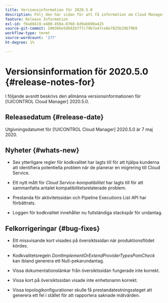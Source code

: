 ```yaml
---
title: Versionsinformation för 2020.5.0
description: Följ den här sidan för att få information om Cloud Manager 2020.5.0
feature: Release Information
exl-id: f8a80419-e480-450a-8768-6d9ab690a425
source-git-commit: 200366e5db92b7ffc79b7a47ce8e7825b29b7969
workflow-type: tm+mt
source-wordcount: '177'
ht-degree: 1%

---
```


# Versionsinformation för 2020.5.0 {#release-notes-for}

I följande avsnitt beskrivs den allmänna versionsinformationen för [!UICONTROL Cloud Manager] 2020.5.0.

## Releasedatum {#release-date}

Utgivningsdatumet för [!UICONTROL Cloud Manager] 2020.5.0 är 7 maj 2020.

## Nyheter {#whats-new}

* Sex ytterligare regler för kodkvalitet har lagts till för att hjälpa kunderna att identifiera potentiella problem när de planerar en migrering till Cloud Service.

* Ett nytt mått för *Cloud Service-kompatibilitet* har lagts till för att sammanfatta antalet kompatibilitetsrelaterade problem.

* Prestanda för aktivitetssidan och Pipeline Executions List API har förbättrats.

* Loggen för kodkvalitet innehåller nu fullständiga stackspår för undantag.

## Felkorrigeringar {#bug-fixes}

* Ett missvisande kort visades på översiktssidan när produktionsflödet kördes.

* Kodkvalitetsregeln *DontImplementOrExtendProviderTypesPomCheck* kan ibland generera ett Null-pekarundantag.

* Vissa dokumentationslänkar från översiktssidan fungerade inte korrekt.

* Vissa kort på översiktssidan visade inte enhetsnamn korrekt.

* Vissa topologikonfigurationer skulle få prestandatestningssteget att generera ett fel i stället för att rapportera saknade mätvärden.

